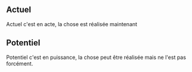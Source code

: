 ## Actuel
Actuel c'est en acte, la chose est réalisée maintenant

## Potentiel
Potentiel c'est en puissance, la chose peut être réalisée mais ne l'est pas forcément.
